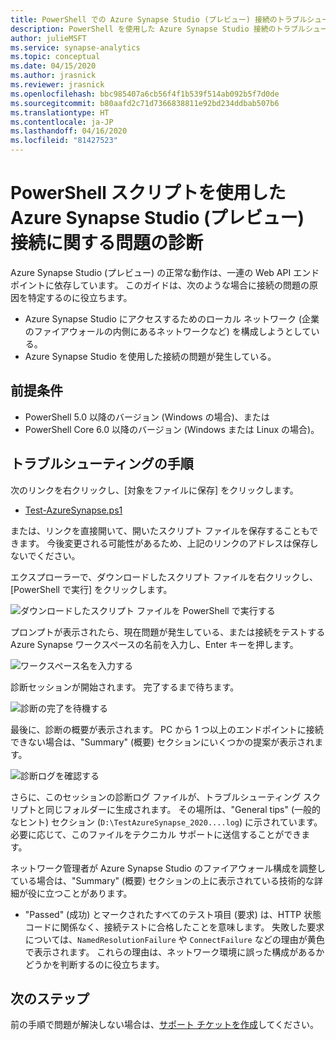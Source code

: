 ```yaml
---
title: PowerShell での Azure Synapse Studio (プレビュー) 接続のトラブルシューティング
description: PowerShell を使用した Azure Synapse Studio 接続のトラブルシューティング
author: julieMSFT
ms.service: synapse-analytics
ms.topic: conceptual
ms.date: 04/15/2020
ms.author: jrasnick
ms.reviewer: jrasnick
ms.openlocfilehash: bbc985407a6cb56f4f1b539f514ab092b5f7d0de
ms.sourcegitcommit: b80aafd2c71d7366838811e92bd234ddbab507b6
ms.translationtype: HT
ms.contentlocale: ja-JP
ms.lasthandoff: 04/16/2020
ms.locfileid: "81427523"
---
```

# <a name="diagnose-azure-synapse-studio-preview-connectivity-issues-with-powershell-script"></a>PowerShell スクリプトを使用した Azure Synapse Studio (プレビュー) 接続に関する問題の診断

Azure Synapse Studio (プレビュー) の正常な動作は、一連の Web API エンドポイントに依存しています。 このガイドは、次のような場合に接続の問題の原因を特定するのに役立ちます。
- Azure Synapse Studio にアクセスするためのローカル ネットワーク (企業のファイアウォールの内側にあるネットワークなど) を構成しようとしている。
- Azure Synapse Studio を使用した接続の問題が発生している。

## <a name="prerequisite"></a>前提条件

* PowerShell 5.0 以降のバージョン (Windows の場合)、または
* PowerShell Core 6.0 以降のバージョン (Windows または Linux の場合)。

## <a name="troubleshooting-steps"></a>トラブルシューティングの手順

次のリンクを右クリックし、[対象をファイルに保存] をクリックします。

- [Test-AzureSynapse.ps1](https://go.microsoft.com/fwlink/?linkid=2119734)

または、リンクを直接開いて、開いたスクリプト ファイルを保存することもできます。 今後変更される可能性があるため、上記のリンクのアドレスは保存しないでください。

エクスプローラーで、ダウンロードしたスクリプト ファイルを右クリックし、[PowerShell で実行] をクリックします。

![ダウンロードしたスクリプト ファイルを PowerShell で実行する](media/troubleshooting-synapse-studio-powershell/run-with-powershell.png)

プロンプトが表示されたら、現在問題が発生している、または接続をテストする Azure Synapse ワークスペースの名前を入力し、Enter キーを押します。

![ワークスペース名を入力する](media/troubleshooting-synapse-studio-powershell/enter-workspace-name.png)

診断セッションが開始されます。 完了するまで待ちます。

![診断の完了を待機する](media/troubleshooting-synapse-studio-powershell/wait-for-diagnosis.png)

最後に、診断の概要が表示されます。 PC から 1 つ以上のエンドポイントに接続できない場合は、"Summary" (概要) セクションにいくつかの提案が表示されます。

![診断ログを確認する](media/troubleshooting-synapse-studio-powershell/diagnosis-summary.png)

さらに、このセッションの診断ログ ファイルが、トラブルシューティング スクリプトと同じフォルダーに生成されます。 その場所は、"General tips" (一般的なヒント) セクション (`D:\TestAzureSynapse_2020....log`) に示されています。 必要に応じて、このファイルをテクニカル サポートに送信することができます。

ネットワーク管理者が Azure Synapse Studio のファイアウォール構成を調整している場合は、"Summary" (概要) セクションの上に表示されている技術的な詳細が役に立つことがあります。

* "Passed" (成功) とマークされたすべてのテスト項目 (要求) は、HTTP 状態コードに関係なく、接続テストに合格したことを意味します。
 失敗した要求については、`NamedResolutionFailure` や `ConnectFailure` などの理由が黄色で表示されます。 これらの理由は、ネットワーク環境に誤った構成があるかどうかを判断するのに役立ちます。


## <a name="next-steps"></a>次のステップ
前の手順で問題が解決しない場合は、[サポート チケットを作成](../../sql-data-warehouse/sql-data-warehouse-get-started-create-support-ticket.md)してください。
